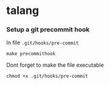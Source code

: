 # talang


### Setup a git precommit hook
In file `.git/hooks/pre-commit`

    make precommithook

Dont forget to make the file executable

    chmod +x .git/hooks/pre-commit